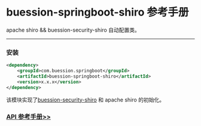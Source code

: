 # buession-springboot-shiro 参考手册


apache shiro && buession-security-shiro 自动配置类。


---


### 安装

```xml
<dependency>
    <groupId>com.buession.springboot</groupId>
    <artifactId>buession-springboot-shiro</artifactId>
    <version>x.x.x</version>
</dependency>
```


该模块实现了[buession-security-shiro](https://security.buession.com/manual/2.0/shiro/index.html) 和 apache shiro 的初始化。


### [API 参考手册>>](https://javadoc.io/static/com.buession.springboot/buession-springboot-shiro/2.0.1/)